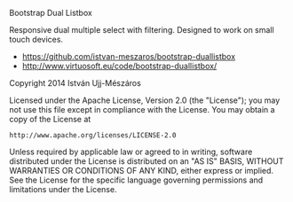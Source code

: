 Bootstrap Dual Listbox

Responsive dual multiple select with filtering. Designed to work on
small touch devices.

- https://github.com/istvan-meszaros/bootstrap-duallistbox
- http://www.virtuosoft.eu/code/bootstrap-duallistbox/

Copyright 2014 István Ujj-Mészáros

Licensed under the Apache License, Version 2.0 (the "License");
you may not use this file except in compliance with the License.
You may obtain a copy of the License at

    http://www.apache.org/licenses/LICENSE-2.0

Unless required by applicable law or agreed to in writing, software
distributed under the License is distributed on an "AS IS" BASIS,
WITHOUT WARRANTIES OR CONDITIONS OF ANY KIND, either express or implied.
See the License for the specific language governing permissions and
limitations under the License.
